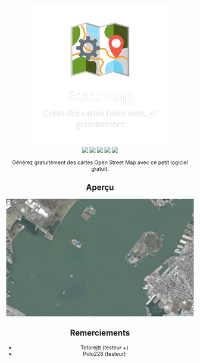 <center>
<br>
<img src="img/logo1.png" width="75%">
<br>
<img src="https://img.shields.io/github/repo-size/automap-organization/automap">
<img src="https://img.shields.io/github/downloads/automap-organization/automap/total">
<img src="https://img.shields.io/website?down_color=red&down_message=offline&up_color=green&up_message=online&url=https%3A%2F%2Fwww.automap.tk%2F">
<img src="https://img.shields.io/github/commit-activity/w/automap-organization/automap">
<img src="https://img.shields.io/github/contributors/automap-organization/automap">


Générez gratuitement des cartes Open Street Map avec ce petit logiciel gratuit.
<h2>Aperçu</h2>
<img src="img/capture.png">
<h2>Remerciements</h2>
<ul>
    <li>Totorejtt (testeur +)</li>
    <li>Polo228 (testeur)</li>
</ul>
</center>